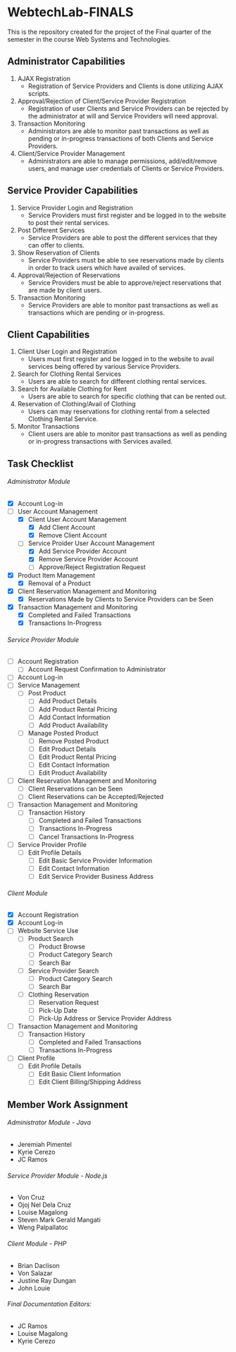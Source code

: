 # WebtechLab-FINALS
This is the repository created for the project of the Final quarter of the semester in the course Web Systems and Technologies.
## Administrator Capabilities
1. AJAX Registration
   - Registration of Service Providers and Clients is done utilizing AJAX scripts.
2. Approval/Rejection of Client/Service Provider Registration
   - Registration of user Clients and Service Providers can be rejected by the administrator at will and Service Providers will need approval.
3. Transaction Monitoring
   - Administrators are able to monitor past transactions as well as pending or in-progress transactions of both Clients and Service Providers.
4. Client/Service Provider Management
   - Administrators are able to manage permissions, add/edit/remove users, and manage user credentials of Clients or Service Providers.
## Service Provider Capabilities
1. Service Provider Login and Registration
   - Service Providers must first register and be logged in to the website to post their rental services.
2. Post Different Services
   - Service Providers are able to post the different services that they can offer to clients.
3. Show Reservation of Clients
   - Service Providers must be able to see reservations made by clients in order to track users which have availed of services.
4. Approval/Rejection of Reservations
   - Service Providers must be able to approve/reject reservations that are made by client users.
5. Transaction Monitoring
   - Service Providers are able to monitor past transactions as well as transactions which are pending or in-progress.
## Client Capabilities
1. Client User Login and Registration
   - Users must first register and be logged in to the website to avail services being offered by various Service Providers.
2. Search for Clothing Rental Services
   - Users are able to search for different clothing rental services.
3. Search for Available Clothing for Rent
   - Users are able to search for specific clothing that can be rented out.
4. Reservation of Clothing/Avail of Clothing
   - Users can may reservations for clothing rental from a selected Clothing Rental Service.
5. Monitor Transactions
   - Client users are able to monitor past transactions as well as pending or in-progress transactions with Services availed.

## Task Checklist
###### Administrator Module
- [X] Account Log-in
- [ ] User Account Management
   - [X] Client User Account Management
      - [X] Add Client Account
      - [X] Remove Client Account
   - [ ] Service Proider User Account Management
      - [X] Add Service Provider Account
      - [X] Remove Service Provider Account
      - [ ] Approve/Reject Registration Request
- [X] Product Item Management
   - [X] Removal of a Product
- [X] Client Reservation Management and Monitoring
   - [X] Reservations Made by Clients to Service Providers can be Seen
- [X] Transaction Management and Monitoring
   - [X] Completed and Failed Transactions
   - [X] Transactions In-Progress
###### Service Provider Module
- [ ] Account Registration
   - [ ] Account Request Confirmation to Administrator
- [ ] Account Log-in
- [ ] Service Management
   - [ ] Post Product
      - [ ] Add Product Details
      - [ ] Add Product Rental Pricing
      - [ ] Add Contact Information
      - [ ] Add Product Availability
   - [ ] Manage Posted Product
      - [ ] Remove Posted Product
      - [ ] Edit Product Details
      - [ ] Edit Product Rental Pricing
      - [ ] Edit Contact Information
      - [ ] Edit Product Availability
- [ ] Client Reservation Management and Monitoring
   - [ ] Client Reservations can be Seen
   - [ ] Client Reservations can be Accepted/Rejected
- [ ] Transaction Management and Monitoring
   - [ ] Transaction History
      - [ ] Completed and Failed Transactions
      - [ ] Transactions In-Progress
      - [ ] Cancel Transactions In-Progress
- [ ] Service Provider Profile
   - [ ] Edit Profile Details
      - [ ] Edit Basic Service Provider Information
      - [ ] Edit Contact Information
      - [ ] Edit Service Provider Business Address
###### Client Module
- [X] Account Registration
- [X] Account Log-in
- [ ] Website Service Use
   - [ ] Product Search
      - [ ] Product Browse
      - [ ] Product Category Search
      - [ ] Search Bar
   - [ ] Service Provider Search
      - [ ] Product Category Search
      - [ ] Search Bar
   - [ ] Clothing Reservation
      - [ ] Reservation Request
      - [ ] Pick-Up Date
      - [ ] Pick-Up Address or Service Provider Address
- [ ] Transaction Management and Monitoring
   - [ ] Transaction History
      - [ ] Completed and Failed Transactions
      - [ ] Transactions In-Progress
- [ ] Client Profile
   - [ ] Edit Profile Details
      - [ ] Edit Basic Client Information
      - [ ] Edit Client Billing/Shipping Address

## Member Work Assignment
###### Administrator Module - Java
  - Jeremiah Pimentel
  - Kyrie Cerezo
  - JC Ramos
###### Service Provider Module - Node.js
  - Von Cruz
  - Ojoj Nel Dela Cruz
  - Louise Magalong
  - Steven Mark Gerald Mangati
  - Weng Palpallatoc

###### Client Module - PHP
  - Brian Daclison
  - Von Salazar
  - Justine Ray Dungan
  - John Louie

###### Final Documentation Editors:
  - JC Ramos
  - Louise Magalong
  - Kyrie Cerezo
